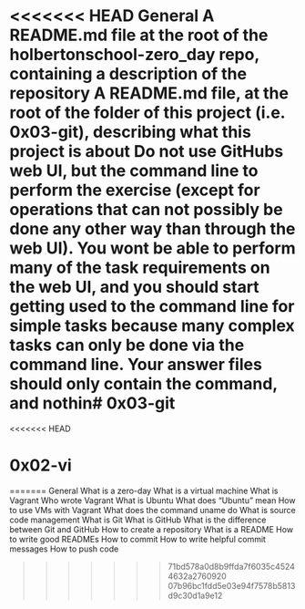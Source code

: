 <<<<<<< HEAD
General
A README.md file at the root of the holbertonschool-zero_day repo, containing a description of the repository
A README.md file, at the root of the folder of this project (i.e. 0x03-git), describing what this project is about
Do not use GitHubs web UI, but the command line to perform the exercise (except for operations that can not possibly be done any other way than through the web UI). You wont be able to perform many of the task requirements on the web UI, and you should start getting used to the command line for simple tasks because many complex tasks can only be done via the command line.
Your answer files should only contain the command, and nothin# 0x03-git
=======
<<<<<<< HEAD
# 0x02-vi
=======
General
What is a zero-day
What is a virtual machine
What is Vagrant
Who wrote Vagrant
What is Ubuntu
What does “Ubuntu” mean
How to use VMs with Vagrant
What does the command uname do
What is source code management
What is Git
What is GitHub
What is the difference between Git and GitHub
How to create a repository
What is a README
How to write good READMEs
How to commit
How to write helpful commit messages
How to push code
>>>>>>> 71bd578a0d8b9ffda7f6035c45244632a2760920
>>>>>>> 07b96bc1fdd5e03e94f7578b5813d9c30d1a9e12
